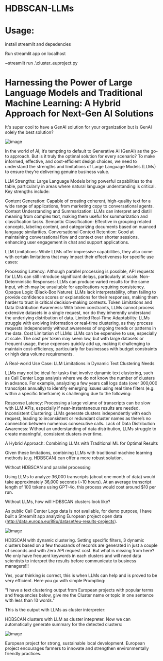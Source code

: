 # HDBSCAN-LLMs
# Usage:
install streamlit and depedencies

Run streamlit app on localhost

~streamlit run .\cluster_euproject.py

# Harnessing the Power of Large Language Models and Traditional Machine Learning: A Hybrid Approach for Next-Gen AI Solutions
It's super cool to have a GenAI solution for your organization but is GenAI solely the best solution? 

![image](https://github.com/user-attachments/assets/fe4a5378-45c7-40ab-b735-59e8efbfdd20)

In the world of AI, it’s tempting to default to Generative AI (GenAI) as the go-to approach. But is it truly the optimal solution for every scenario? To make informed, effective, and cost-efficient design choices, we need to understand the strengths and limitations of Large Language Models (LLMs) to ensure they’re delivering genuine business value.

LLM Strengths: Large Language Models bring powerful capabilities to the table, particularly in areas where natural language understanding is critical. Key strengths include:

Content Generation: Capable of creating coherent, high-quality text for a wide range of applications, from marketing copy to conversational agents.
Context Understanding and Summarization: LLMs can interpret and distill meaning from complex text, making them useful for summarization and classification tasks.
Semantic Classification: Effective in grouping related concepts, labeling content, and categorizing documents based on nuanced language similarities.
Conversational Context Retention: Good at maintaining conversational flow and context over shorter sessions, enhancing user engagement in chat and support applications.

LLM Limitations: While LLMs offer impressive capabilities, they also come with certain limitations that may impact their effectiveness for specific use cases:

Processing Latency: Although parallel processing is possible, API requests for LLMs can still introduce significant delays, particularly at scale.
Non-Deterministic Responses: LLMs can produce varied results for the same input, which may be unsuitable for applications requiring consistency.
Opaque Logic (Black-Box Nature): LLMs lack interpretability, often failing to provide confidence scores or explanations for their responses, making them harder to trust in critical decision-making contexts.
Token Limitations and Data Distribution Awareness: With token constraints, LLMs cannot process extensive datasets in a single request, nor do they inherently understand the underlying distribution of data.
Limited Real-Time Adaptability: LLMs struggle with evolving information or real-time clustering, as they process requests independently without awareness of ongoing trends or patterns in the data.
Cost Limitation of LLMs: LLMs can be expensive to use, especially at scale. The cost per token may seem low, but with large datasets or frequent usage, these expenses quickly add up, making it challenging to maintain cost-efficiency, particularly for businesses with budget constraints or high data volume requirements.

A Real-world Use Case: LLM Limitations in Dynamic Text Clustering Needs

LLMs may not be ideal for tasks that involve dynamic text clustering, such as Call Center Logs analysis where we do not know the number of clusters in advance. For example, analyzing a few years call logs data (over 300,000 transcripts annually) to identify emerging issues using real time filters (e.g. within a specific timeframe) is challenging due to the following:

Response Latency: Processing a large volume of transcripts can be slow with LLM APIs, especially if near-instantaneous results are needed.
Inconsistent Clustering: LLMs generate clusters independently with each request, leading to inconsistent or redundant cluster names as there’s no connection between numerous consecutive calls.
Lack of Data Distribution Awareness: Without an understanding of data distribution, LLMs struggle to create meaningful, consistent clusters over time.

A Hybrid Approach: Combining LLMs with Traditional ML for Optimal Results 

Given these limitations, combining LLMs with traditional machine learning methods (e.g. HDBSCAN) can offer a more robust solution. 

Without HDBSCAN and parallel processing

Using LLMs to analyze 36,000 transcripts (about one month of data) would take approximately 36,000 seconds (~10 hours). At an average transcript length of 100 tokens using GPT-4o, this process would cost around $10 per run.

Without LLMs, how will HDBSCAN clusters look like?

As public Call Center Logs data is not available, for demo purpose, I have built a Streamlit app analyzing European project open data (http://data.europa.eu/88u/dataset/eu-results-projects).

![image](https://github.com/user-attachments/assets/0499be25-1dbc-4a82-82a3-8ee31575f136)

HDBSCAN with dynamic clustering.
Setting specific filters, 3 dynamic clusters based on a few thousands of records are generated in just a couple of seconds and with Zero API request cost. But what is missing from here? We only have frequent keywords in each clusters and will need data scientists to interpret the results before communicate to business managers!!!

Yes, your thinking is correct, this is when LLMs can help and is proved to be very efficient. Here you go with simple Prompting:

"I have a text clustering output from European projects with popular terms and frequencies below, give me the Cluster name or topic in one sentence with less than 10 words."

This is the output with LLMs as cluster interpreter:

HDBSCAN clusters with LLM as cluster intepreter.
Now we can automatically generate summary for the detected clusters:

![image](https://github.com/user-attachments/assets/7f2dd07b-857d-4905-9592-64accadfdcda)


European project for strong, sustainable local development.
European project encourages farmers to innovate and strengthen environmentally friendly practices.
